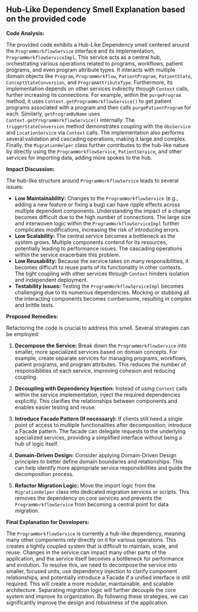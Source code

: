 ## Hub-Like Dependency Smell Explanation based on the provided code

**Code Analysis:**

The provided code exhibits a Hub-Like Dependency smell centered around the `ProgramWorkflowService` interface and its implementation, `ProgramWorkflowServiceImpl`. This service acts as a central hub, orchestrating various operations related to programs, workflows, patient programs, and even program attribute types. It interacts with multiple domain objects like `Program`, `ProgramWorkflow`, `PatientProgram`, `PatientState`, `ConceptStateConversion`, and `ProgramAttributeType`. Furthermore, its implementation depends on other services indirectly through `Context` calls, further increasing its connections. For example, within the `purgeProgram` method, it uses `Context.getProgramWorkflowService()` to get patient programs associated with a program and then calls `purgePatientProgram` for each. Similarly, `getProgramByName` uses `Context.getProgramWorkflowService()` internally. The `triggerStateConversion` method demonstrates coupling with the `ObsService` and `LocationService` via `Context` calls. The implementation also performs several validation and cascading operations, making it large and complex. Finally, the `MigrationHelper` class further contributes to the hub-like nature by directly using the `ProgramWorkflowService`, `PatientService`, and other services for importing data, adding more spokes to the hub.

**Impact Discussion:**

The hub-like structure around `ProgramWorkflowService` leads to several issues:

-   **Low Maintainability:** Changes to the `ProgramWorkflowService` (e.g., adding a new feature or fixing a bug) can have ripple effects across multiple dependent components. Understanding the impact of a change becomes difficult due to the high number of connections. The large size and interwoven logic within the `ProgramWorkflowServiceImpl` further complicates modifications, increasing the risk of introducing errors.
-   **Low Scalability:** The central service becomes a bottleneck as the system grows. Multiple components contend for its resources, potentially leading to performance issues. The cascading operations within the service exacerbate this problem.
-   **Low Reusability:** Because the service takes on many responsibilities, it becomes difficult to reuse parts of its functionality in other contexts. The tight coupling with other services through `Context` hinders isolation and independent deployment.
-   **Testability Issues:** Testing the `ProgramWorkflowServiceImpl` becomes challenging due to its numerous dependencies. Mocking or stubbing all the interacting components becomes cumbersome, resulting in complex and brittle tests.

**Proposed Remedies:**

Refactoring the code is crucial to address this smell. Several strategies can be employed:

1. **Decompose the Service:** Break down the `ProgramWorkflowService` into smaller, more specialized services based on domain concepts. For example, create separate services for managing programs, workflows, patient programs, and program attributes. This reduces the number of responsibilities of each service, improving cohesion and reducing coupling.

2. **Decoupling with Dependency Injection:** Instead of using `Context` calls within the service implementation, inject the required dependencies explicitly. This clarifies the relationships between components and enables easier testing and reuse.

3. **Introduce Facade Pattern (If necessary):** If clients still need a single point of access to multiple functionalities after decomposition, introduce a Facade pattern. The facade can delegate requests to the underlying specialized services, providing a simplified interface without being a hub of logic itself.

4. **Domain-Driven Design:** Consider applying Domain-Driven Design principles to better define domain boundaries and relationships. This can help identify more appropriate service responsibilities and guide the decomposition process.

5. **Refactor Migration Logic:** Move the import logic from the `MigrationHelper` class into dedicated migration services or scripts. This removes the dependency on core services and prevents the `ProgramWorkflowService` from becoming a central point for data migration.

**Final Explanation for Developers:**

The `ProgramWorkflowService` is currently a hub-like dependency, meaning many other components rely directly on it for various operations. This creates a tightly coupled system that is difficult to maintain, scale, and reuse. Changes in the service can impact many other parts of the application, and the service itself becomes a bottleneck for performance and evolution. To resolve this, we need to decompose the service into smaller, focused units, use dependency injection to clarify component relationships, and potentially introduce a Facade if a unified interface is still required. This will create a more modular, maintainable, and scalable architecture. Separating migration logic will further decouple the core system and improve its organization. By following these strategies, we can significantly improve the design and robustness of the application.
